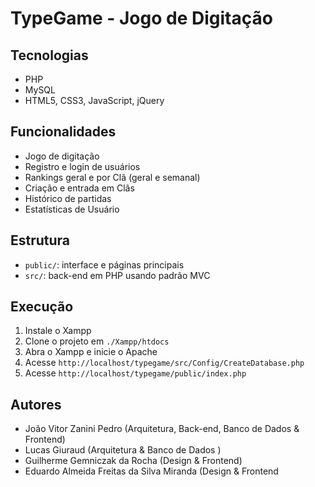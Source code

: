 # TypeGame - Jogo de Digitação

## Tecnologias
- PHP
- MySQL
- HTML5, CSS3, JavaScript, jQuery

## Funcionalidades
- Jogo de digitação
- Registro e login de usuários
- Rankings geral e por Clã (geral e semanal)
- Criação e entrada em Clãs
- Histórico de partidas
- Estatísticas de Usuário

## Estrutura
- `public/`: interface e páginas principais
- `src/`: back-end em PHP usando padrão MVC

## Execução
1. Instale o Xampp
2. Clone o projeto em `./Xampp/htdocs`
3. Abra o Xampp e inicie o Apache
4. Acesse `http://localhost/typegame/src/Config/CreateDatabase.php`
5. Acesse `http://localhost/typegame/public/index.php`

## Autores
- João Vitor Zanini Pedro (Arquitetura, Back-end, Banco de Dados & Frontend)
- Lucas Giuraud (Arquitetura & Banco de Dados )
- Guilherme Gemniczak da Rocha (Design & Frontend)
- Eduardo Almeida Freitas da Silva Miranda (Design & Frontend
